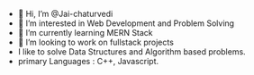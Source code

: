 - 👋 Hi, I’m @Jai-chaturvedi
- 👀 I’m interested in Web Development and Problem Solving
- 🌱 I’m currently learning MERN Stack
- 💞️ I’m looking to work on fullstack projects
- I like to solve Data Structures and Algorithm based problems.
- primary Languages : C++, Javascript.

<!---
Jai-chaturvedi/Jai-chaturvedi is a ✨ special ✨ repository because its `README.md` (this file) appears on your GitHub profile.
You can click the Preview link to take a look at your changes.
--->
